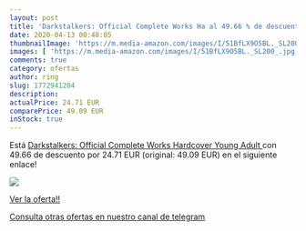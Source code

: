 ```yaml
---
layout: post
title: 'Darkstalkers: Official Complete Works Ha al 49.66 % de descuento'
date: 2020-04-13 00:48:05
thumbnailImage: 'https://m.media-amazon.com/images/I/51BfLX9O5BL._SL200_.jpg'
images: [ 'https://m.media-amazon.com/images/I/51BfLX9O5BL._SL200_.jpg' ]
comments: true
category: ofertas
author: ring
slug: 1772941204
description:
actualPrice: 24.71 EUR
comparePrice: 49.09 EUR
inStock: true
---
```


Está [Darkstalkers: Official Complete Works Hardcover  Young Adult ](https://www.amazon.com/dp/1772941204/?tag=redken08-20) con 49.66 de descuento por 24.71 EUR (original: 49.09 EUR) en el siguiente enlace!

[![](https://m.media-amazon.com/images/I/51BfLX9O5BL._SL200_.jpg)](https://www.amazon.com/dp/1772941204/?tag=redken08-20)

[Ver la oferta!!](https://www.amazon.com/dp/1772941204/?tag=redken08-20)

[Consulta otras ofertas en nuestro canal de telegram](https://t.me/s/ofertas25)
